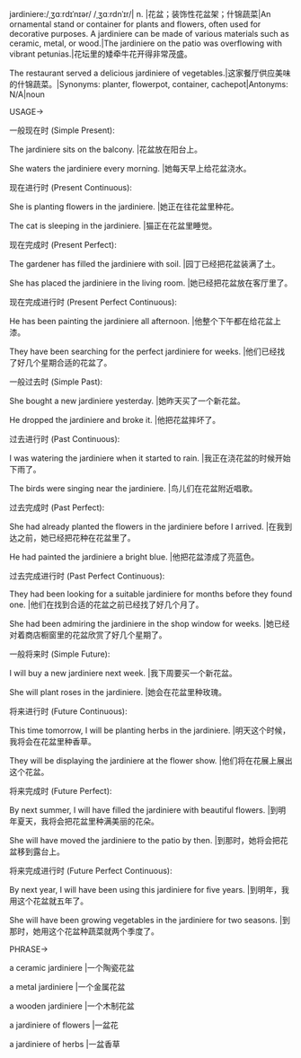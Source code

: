 jardiniere:/ˌʒɑːrdɪˈnɪər/ /ˌʒɑːrdnˈɪr/| n. |花盆；装饰性花盆架；什锦蔬菜|An ornamental stand or container for plants and flowers, often used for decorative purposes.  A jardiniere can be made of various materials such as ceramic, metal, or wood.|The jardiniere on the patio was overflowing with vibrant petunias.|花坛里的矮牵牛花开得非常茂盛。

The restaurant served a delicious jardiniere of vegetables.|这家餐厅供应美味的什锦蔬菜。|Synonyms: planter, flowerpot, container, cachepot|Antonyms: N/A|noun


USAGE->

一般现在时 (Simple Present):

The jardiniere sits on the balcony. |花盆放在阳台上。

She waters the jardiniere every morning. |她每天早上给花盆浇水。


现在进行时 (Present Continuous):

She is planting flowers in the jardiniere. |她正在往花盆里种花。

The cat is sleeping in the jardiniere. |猫正在花盆里睡觉。


现在完成时 (Present Perfect):

The gardener has filled the jardiniere with soil. |园丁已经把花盆装满了土。

She has placed the jardiniere in the living room. |她已经把花盆放在客厅里了。


现在完成进行时 (Present Perfect Continuous):

He has been painting the jardiniere all afternoon. |他整个下午都在给花盆上漆。

They have been searching for the perfect jardiniere for weeks. |他们已经找了好几个星期合适的花盆了。


一般过去时 (Simple Past):

She bought a new jardiniere yesterday. |她昨天买了一个新花盆。

He dropped the jardiniere and broke it. |他把花盆摔坏了。


过去进行时 (Past Continuous):

I was watering the jardiniere when it started to rain. |我正在浇花盆的时候开始下雨了。

The birds were singing near the jardiniere. |鸟儿们在花盆附近唱歌。


过去完成时 (Past Perfect):

She had already planted the flowers in the jardiniere before I arrived. |在我到达之前，她已经把花种在花盆里了。

He had painted the jardiniere a bright blue. |他把花盆漆成了亮蓝色。


过去完成进行时 (Past Perfect Continuous):

They had been looking for a suitable jardiniere for months before they found one. |他们在找到合适的花盆之前已经找了好几个月了。

She had been admiring the jardiniere in the shop window for weeks. |她已经对着商店橱窗里的花盆欣赏了好几个星期了。


一般将来时 (Simple Future):

I will buy a new jardiniere next week. |我下周要买一个新花盆。

She will plant roses in the jardiniere. |她会在花盆里种玫瑰。


将来进行时 (Future Continuous):

This time tomorrow, I will be planting herbs in the jardiniere. |明天这个时候，我将会在花盆里种香草。

They will be displaying the jardiniere at the flower show. |他们将在花展上展出这个花盆。


将来完成时 (Future Perfect):

By next summer, I will have filled the jardiniere with beautiful flowers. |到明年夏天，我将会把花盆里种满美丽的花朵。

She will have moved the jardiniere to the patio by then. |到那时，她将会把花盆移到露台上。


将来完成进行时 (Future Perfect Continuous):

By next year, I will have been using this jardiniere for five years. |到明年，我用这个花盆就五年了。

She will have been growing vegetables in the jardiniere for two seasons. |到那时，她用这个花盆种蔬菜就两个季度了。


PHRASE->

a ceramic jardiniere |一个陶瓷花盆

a metal jardiniere |一个金属花盆

a wooden jardiniere |一个木制花盆

a jardiniere of flowers |一盆花

a jardiniere of herbs |一盆香草
